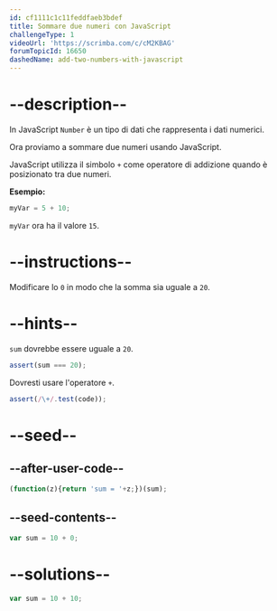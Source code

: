 ```yaml
---
id: cf1111c1c11feddfaeb3bdef
title: Sommare due numeri con JavaScript
challengeType: 1
videoUrl: 'https://scrimba.com/c/cM2KBAG'
forumTopicId: 16650
dashedName: add-two-numbers-with-javascript
---
```


# --description--

In JavaScript `Number` è un tipo di dati che rappresenta i dati numerici.

Ora proviamo a sommare due numeri usando JavaScript.

JavaScript utilizza il simbolo `+` come operatore di addizione quando è posizionato tra due numeri.

**Esempio:**

```js
myVar = 5 + 10;
```

`myVar` ora ha il valore `15`.

# --instructions--

Modificare lo `0` in modo che la somma sia uguale a `20`.

# --hints--

`sum` dovrebbe essere uguale a `20`.

```js
assert(sum === 20);
```

Dovresti usare l'operatore `+`.

```js
assert(/\+/.test(code));
```

# --seed--

## --after-user-code--

```js
(function(z){return 'sum = '+z;})(sum);
```

## --seed-contents--

```js
var sum = 10 + 0;
```

# --solutions--

```js
var sum = 10 + 10;
```
